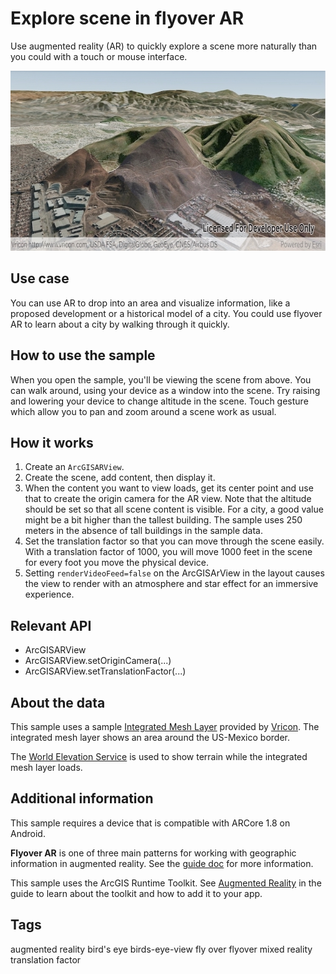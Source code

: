 # Explore scene in flyover AR

Use augmented reality (AR) to quickly explore a scene more naturally than you could with a touch or mouse interface.

![Explore scene in flyover AR App](explore-scene-in-flyover-ar.png)

## Use case

You can use AR to drop into an area and visualize information, like a proposed development or a historical model of a city. You could use flyover AR to learn about a city by walking through it quickly.

## How to use the sample

When you open the sample, you'll be viewing the scene from above. You can walk around, using your device as a window into the scene. Try raising and lowering your device to change altitude in the scene. Touch gesture which allow you to pan and zoom around a scene work as usual.

## How it works

1. Create an `ArcGISARView`.
2. Create the scene, add content, then display it.
4. When the content you want to view loads, get its center point and use that to create the origin camera for the AR view. Note that the altitude should be set so that all scene content is visible. For a city, a good value might be a bit higher than the tallest building. The sample uses 250 meters in the absence of tall buildings in the sample data.
5. Set the translation factor so that you can move through the scene easily. With a translation factor of 1000, you will move 1000 feet in the scene for every foot you move the physical device.
6. Setting `renderVideoFeed=false` on the ArcGISArView in the layout causes the view to render with an atmosphere and star effect for an immersive experience.

## Relevant API

* ArcGISARView
* ArcGISARView.setOriginCamera(...)
* ArcGISARView.setTranslationFactor(...)

## About the data

This sample uses a sample [Integrated Mesh Layer](https://www.arcgis.com/home/item.html?id=d4fb271d1cb747e696bb80adca8487fa) provided by [Vricon](https://www.vricon.com/). The integrated mesh layer shows an area around the US-Mexico border.

The [World Elevation Service](https://elevation3d.arcgis.com/arcgis/rest/services/WorldElevation3D/Terrain3D/ImageServer) is used to show terrain while the integrated mesh layer loads.

## Additional information

This sample requires a device that is compatible with ARCore 1.8 on Android.

**Flyover AR** is one of three main patterns for working with geographic information in augmented reality. See the [guide doc]() for more information.

This sample uses the ArcGIS Runtime Toolkit. See [Augmented Reality](https://developers.arcgis.com/android/latest/guide/display-scenes-in-augmented-reality.htm) in the guide to learn about the toolkit and how to add it to your app.

## Tags
augmented reality
bird's eye
birds-eye-view
fly over
flyover
mixed reality
translation factor
